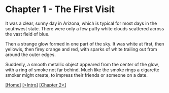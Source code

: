 # Chapter 1 - The First Visit

It was a clear, sunny day in Arizona, which is typical for most days in the southwest state. There were only a few puffy white clouds scattered across the vast field of blue.

Then a strange glow formed in one part of the sky. It was white at first, then yellowis, then firey orange and red, with sparks of white trailing out from around the outer edges.

Suddenly, a smooth metallic object appeared from the center of the glow, with a ring of smoke not far behind. Much like the smoke rings a cigarette smoker might create, to impress their friends or 
someone on a date.

[[Home]](https://github.com/Skatterbrainz/WelcomeToEarth/blob/main/README.md) [[<Intro]](https://github.com/Skatterbrainz/WelcomeToEarth/blob/main/intro.md) [[Chapter 2>]](https://github.com/Skatterbrainz/WelcomeToEarth/blob/main/chapter2.md)
